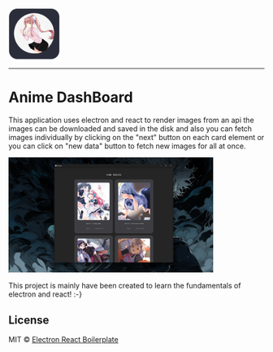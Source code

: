 <img src=".erb/img/Cool.png" width="20%" /><hr></hr>
<h1>Anime DashBoard</h1>
<p>
  This application uses electron and react to render images from an api
  the images can be downloaded and saved in the disk and also you can
  fetch images individually by clicking on the "next" button on each card
  element or you can click on "new data" button to fetch new images for all 
  at once.
</p>
<img src=".erb/img/Screenshot.png" width="80%" />
<br>
<p>This project is mainly have been created to learn the fundamentals of electron and react! :-}</p1>

## License
MIT © [Electron React Boilerplate](https://github.com/electron-react-boilerplate)